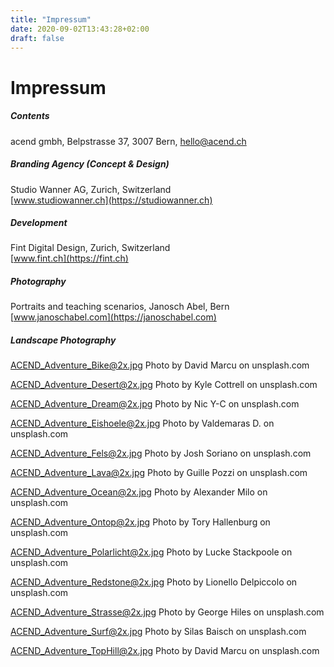 ```yaml
---
title: "Impressum"
date: 2020-09-02T13:43:28+02:00
draft: false
---
```


# Impressum

##### Contents

acend gmbh, Belpstrasse 37, 3007 Bern, hello@acend.ch<br/>

##### Branding Agency (Concept & Design)

Studio Wanner AG, Zurich, Switzerland  
[www.studiowanner.ch](https://studiowanner.ch)<br/>

##### Development

Fint Digital Design, Zurich, Switzerland  
[www.fint.ch](https://fint.ch)<br/>

##### Photography

Portraits and teaching scenarios, Janosch Abel, Bern
[www.janoschabel.com](https://janoschabel.com)<br/>

##### Landscape Photography

ACEND_Adventure_Bike@2x.jpg Photo by David Marcu on unsplash.com<br/>

ACEND_Adventure_Desert@2x.jpg Photo by Kyle Cottrell on unsplash.com<br/>

ACEND_Adventure_Dream@2x.jpg Photo by Nic Y-C on unsplash.com<br/>

ACEND_Adventure_Eishoele@2x.jpg Photo by Valdemaras D. on unsplash.com<br/>

ACEND_Adventure_Fels@2x.jpg Photo by Josh Soriano on unsplash.com<br/>

ACEND_Adventure_Lava@2x.jpg Photo by Guille Pozzi on unsplash.com<br/>

ACEND_Adventure_Ocean@2x.jpg Photo by Alexander Milo on unsplash.com<br/>

ACEND_Adventure_Ontop@2x.jpg Photo by Tory Hallenburg on unsplash.com<br/>

ACEND_Adventure_Polarlicht@2x.jpg Photo by Lucke Stackpoole on unsplash.com<br/>

ACEND_Adventure_Redstone@2x.jpg Photo by Lionello Delpiccolo on unsplash.com<br/>

ACEND_Adventure_Strasse@2x.jpg Photo by George Hiles on unsplash.com<br/>

ACEND_Adventure_Surf@2x.jpg Photo by Silas Baisch on unsplash.com<br/>

ACEND_Adventure_TopHill@2x.jpg Photo by David Marcu on unsplash.com<br/>
